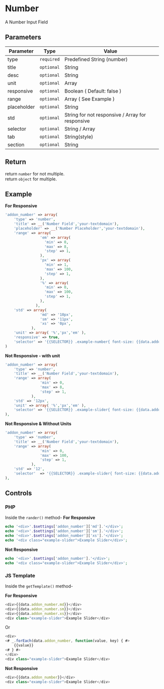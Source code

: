 
# Number
A Number Input Field

## Parameters
Parameter | Type | Value
--- | --- | ---
type | `required` | Predefined String (number)
title | `optional` | String
desc | `optional` | String
unit | `optional` | Array
responsive | `optional` | Boolean ( Default: false )
range | `optional` | Array ( See Example  )
placeholder | `optional` | String
std | `optional` | String for not responsive / Array for responsive 
selector | `optional` | String / Array
tab | `optional` | String(style)
section | `optional` | String


## Return
return `number` for not multiple.  
return `object` for multiple.

## Example
**For Responsive**
```php
'addon_number' => array(
    'type' => 'number',
    'title' => __('Number Field','your-textdomain'),
    'placeholder' => __('Number Placeholder','your-textdomain'),
    'range' => array(
                'em' => array(
                  'min' => 0,
                  'max' => 8,
                  'step' => 1,
                ),
                'px' => array(
                  'min' => 1,
                  'max' => 100,
                  'step' => 1,
                ),
                '%' => array(
                  'min' => 0,
                  'max' => 100,
                  'step' => 1,
                ),
              ),
    'std' => array(
                'md' => '10px',
                'sm' => '11px',
                'xs' => '0px',
            ),
    'unit' => array( '%','px','em' ),
    'responsive' => true,
    'selector' => '{{SELECTOR}} .example-number{ font-size: {{data.addon_number}}; }'
)
```


**Not Responsive - with unit**
```php
'addon_number' => array(
    'type' => 'number',
    'title' => __('Number Field','your-textdomain'),
    'range' => array(
                'min' => 0,
                'max' => 8,
                'step' => 1,
            ),
    'std' => '12px',
    'unit' => array( '%','px','em' ),
    'selector' => '{{SELECTOR}} .example-slider{ font-size: {{data.addon_number}}; }'
),
```

**Not Responsive & Without Units**
```php
'addon_number' => array(
    'type' => 'number',
    'title' => __('Number Field','your-textdomain'),
    'range' => array(
                'min' => 0,
                'max' => 100,
                'step' => 1,
            ),
    'std' => '12',
    'selector' 	=> '{{SELECTOR}} .example-slider{ font-size: {{data.addon_number}}px; }'
),
```

## Controls
### PHP
Inside the `rander()` method-
**For Responsive**
```php
echo '<div>'.$settings['addon_number']['md'].'</div>';
echo '<div>'.$settings['addon_number']['sm'].'</div>';
echo '<div>'.$settings['addon_number']['xs'].'</div>';
echo '<div class="example-slider">Example Slider</div>';

```

**Not Responsive** 
```php
echo '<div>'.$settings['addon_number'].'</div>';
echo '<div class="example-slider">Example Slider</div>';
```

### JS Template
Inside the `getTemplate()` method-

**For Responsive**
```js
<div>{{data.addon_number.md}}</div>
<div>{{data.addon_number.sm}}</div>
<div>{{data.addon_number.xs}}</div>
<div class="example-slider">Example Slider</div>
```
Or
```js
<div>
<# _.forEach(data.addon_number, function(value, key) { #>
    {{value}}
<# } #>
</div>
<div class="example-slider">Example Slider</div>
```

**Not Responsive** 
```js
<div>{{data.addon_number}}</div>
<div class="example-slider">Example Slider</div>
```
